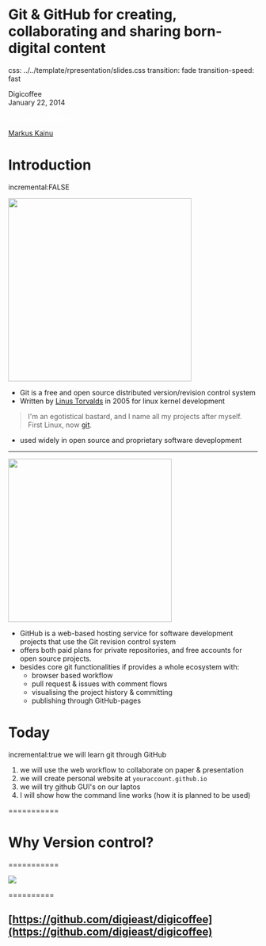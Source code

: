 Git & GitHub for creating, collaborating and sharing born-digital content
==============
css: ../../template/rpresentation/slides.css
transition: fade
transition-speed: fast

Digicoffee </br>
January 22, 2014

<div class="github-fork-ribbon-wrapper right">
<div class="github-fork-ribbon">
<a href="https://github.com/muuankarski/git" style="color:white;">Fork me on GitHub</a>
</div>
</div>

<a href="http://markuskainu.fi">Markus Kainu</a></br>


<!-- ---| notes begin |--------------------------------

---------| notes end |-----------------------------  --> 

Introduction
==================
incremental:FALSE

<a href="http://git-scm.com/">
<img src="http://git-scm.com/images/logos/1color-orange-lightbg@2x.png" width="370px"></img></a>

- Git is a free and open source distributed version/revision control system
- Written by [Linus Torvalds](https://github.com/torvalds) in 2005 for linux kernel development

> I'm an egotistical bastard, and I name all my projects after myself. First Linux, now [git](http://www.urbandictionary.com/define.php?term=git).

- used widely in open source and proprietary software deveplopment

***

<a href="http://github.com">
<img src="http://wptavern.com/wp-content/uploads/2013/10/github-logo.png" width="330px"></img></a>

- GitHub is a web-based hosting service for software development projects that use the Git revision control system
- offers both paid plans for private repositories, and free accounts for open source projects.
- besides core git functionalities if provides a whole ecosystem with:
    - browser based workflow
    - pull request & issues with comment flows
    - visualising the project history & committing
    - publishing through GitHub-pages


Today
===========
incremental:true
we will learn git through GitHub

1. we will use the web workflow to collaborate on paper & presentation
2. we will create personal website at `youraccount.github.io`
3. we will try github GUI's on our laptos
4. I will show how the command line works (how it is planned to be used)

===========
<h1>Why Version control?</h1>

===========

![](http://www.phdcomics.com/comics/archive/phd101212s.gif)


==========

[https://github.com/digieast/digicoffee](https://github.com/digieast/digicoffee)
----------

